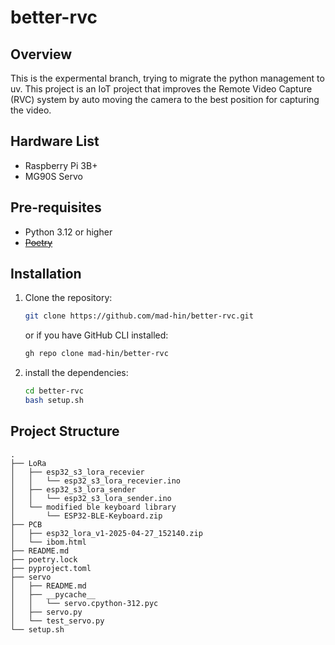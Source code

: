 # better-rvc

## Overview

This is the expermental branch, trying to migrate the python management to uv.
This project is an IoT project that improves the Remote Video Capture (RVC) system by auto moving the camera to the best position for capturing the video.

## Hardware List

- Raspberry Pi 3B+
- MG90S Servo

## Pre-requisites

- Python 3.12 or higher
- ~~[Poetry](https://python-poetry.org/docs/#installation)~~

## Installation

1. Clone the repository:

    ```BASH
    git clone https://github.com/mad-hin/better-rvc.git
    ```

    or if you have GitHub CLI installed:

    ```BASH
    gh repo clone mad-hin/better-rvc
    ```

2. install the dependencies:

    ```BASH
    cd better-rvc
    bash setup.sh
    ```

## Project Structure

``` plaintext
.
├── LoRa
│   ├── esp32_s3_lora_recevier
│   │   └── esp32_s3_lora_recevier.ino
│   ├── esp32_s3_lora_sender
│   │   └── esp32_s3_lora_sender.ino
│   └── modified ble keyboard library
│       └── ESP32-BLE-Keyboard.zip
├── PCB
│   ├── esp32_lora_v1-2025-04-27_152140.zip
│   └── ibom.html
├── README.md
├── poetry.lock
├── pyproject.toml
├── servo
│   ├── README.md
│   ├── __pycache__
│   │   └── servo.cpython-312.pyc
│   ├── servo.py
│   └── test_servo.py
└── setup.sh
```
